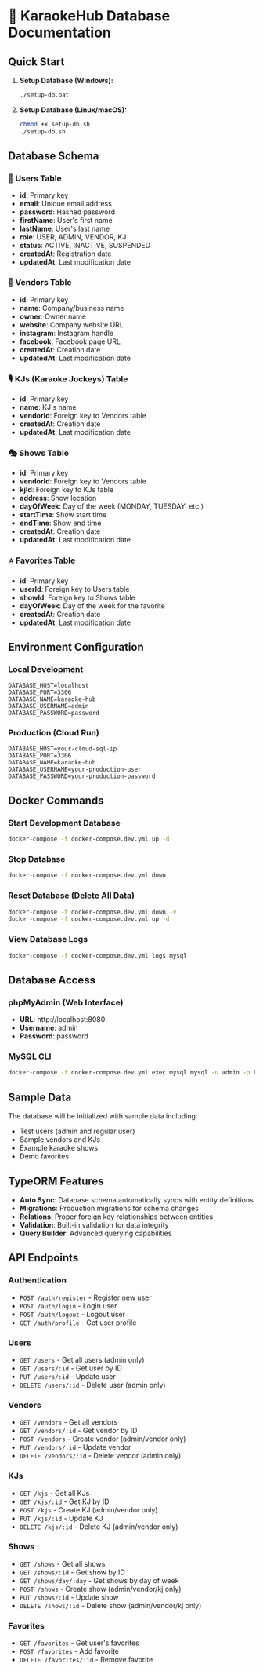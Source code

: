 # 🎤 KaraokeHub Database Documentation

## Quick Start

1. **Setup Database (Windows):**

   ```bash
   ./setup-db.bat
   ```

2. **Setup Database (Linux/macOS):**
   ```bash
   chmod +x setup-db.sh
   ./setup-db.sh
   ```

## Database Schema

### 👤 Users Table

- **id**: Primary key
- **email**: Unique email address
- **password**: Hashed password
- **firstName**: User's first name
- **lastName**: User's last name
- **role**: USER, ADMIN, VENDOR, KJ
- **status**: ACTIVE, INACTIVE, SUSPENDED
- **createdAt**: Registration date
- **updatedAt**: Last modification date

### 🏢 Vendors Table

- **id**: Primary key
- **name**: Company/business name
- **owner**: Owner name
- **website**: Company website URL
- **instagram**: Instagram handle
- **facebook**: Facebook page URL
- **createdAt**: Creation date
- **updatedAt**: Last modification date

### 🎙️ KJs (Karaoke Jockeys) Table

- **id**: Primary key
- **name**: KJ's name
- **vendorId**: Foreign key to Vendors table
- **createdAt**: Creation date
- **updatedAt**: Last modification date

### 🎭 Shows Table

- **id**: Primary key
- **vendorId**: Foreign key to Vendors table
- **kjId**: Foreign key to KJs table
- **address**: Show location
- **dayOfWeek**: Day of the week (MONDAY, TUESDAY, etc.)
- **startTime**: Show start time
- **endTime**: Show end time
- **createdAt**: Creation date
- **updatedAt**: Last modification date

### ⭐ Favorites Table

- **id**: Primary key
- **userId**: Foreign key to Users table
- **showId**: Foreign key to Shows table
- **dayOfWeek**: Day of the week for the favorite
- **createdAt**: Creation date
- **updatedAt**: Last modification date

## Environment Configuration

### Local Development

```env
DATABASE_HOST=localhost
DATABASE_PORT=3306
DATABASE_NAME=karaoke-hub
DATABASE_USERNAME=admin
DATABASE_PASSWORD=password
```

### Production (Cloud Run)

```env
DATABASE_HOST=your-cloud-sql-ip
DATABASE_PORT=3306
DATABASE_NAME=karaoke-hub
DATABASE_USERNAME=your-production-user
DATABASE_PASSWORD=your-production-password
```

## Docker Commands

### Start Development Database

```bash
docker-compose -f docker-compose.dev.yml up -d
```

### Stop Database

```bash
docker-compose -f docker-compose.dev.yml down
```

### Reset Database (Delete All Data)

```bash
docker-compose -f docker-compose.dev.yml down -v
docker-compose -f docker-compose.dev.yml up -d
```

### View Database Logs

```bash
docker-compose -f docker-compose.dev.yml logs mysql
```

## Database Access

### phpMyAdmin (Web Interface)

- **URL**: http://localhost:8080
- **Username**: admin
- **Password**: password

### MySQL CLI

```bash
docker-compose -f docker-compose.dev.yml exec mysql mysql -u admin -p karaoke-hub
```

## Sample Data

The database will be initialized with sample data including:

- Test users (admin and regular user)
- Sample vendors and KJs
- Example karaoke shows
- Demo favorites

## TypeORM Features

- **Auto Sync**: Database schema automatically syncs with entity definitions
- **Migrations**: Production migrations for schema changes
- **Relations**: Proper foreign key relationships between entities
- **Validation**: Built-in validation for data integrity
- **Query Builder**: Advanced querying capabilities

## API Endpoints

### Authentication

- `POST /auth/register` - Register new user
- `POST /auth/login` - Login user
- `POST /auth/logout` - Logout user
- `GET /auth/profile` - Get user profile

### Users

- `GET /users` - Get all users (admin only)
- `GET /users/:id` - Get user by ID
- `PUT /users/:id` - Update user
- `DELETE /users/:id` - Delete user (admin only)

### Vendors

- `GET /vendors` - Get all vendors
- `GET /vendors/:id` - Get vendor by ID
- `POST /vendors` - Create vendor (admin/vendor only)
- `PUT /vendors/:id` - Update vendor
- `DELETE /vendors/:id` - Delete vendor (admin only)

### KJs

- `GET /kjs` - Get all KJs
- `GET /kjs/:id` - Get KJ by ID
- `POST /kjs` - Create KJ (admin/vendor only)
- `PUT /kjs/:id` - Update KJ
- `DELETE /kjs/:id` - Delete KJ (admin/vendor only)

### Shows

- `GET /shows` - Get all shows
- `GET /shows/:id` - Get show by ID
- `GET /shows/day/:day` - Get shows by day of week
- `POST /shows` - Create show (admin/vendor/kj only)
- `PUT /shows/:id` - Update show
- `DELETE /shows/:id` - Delete show (admin/vendor/kj only)

### Favorites

- `GET /favorites` - Get user's favorites
- `POST /favorites` - Add favorite
- `DELETE /favorites/:id` - Remove favorite
